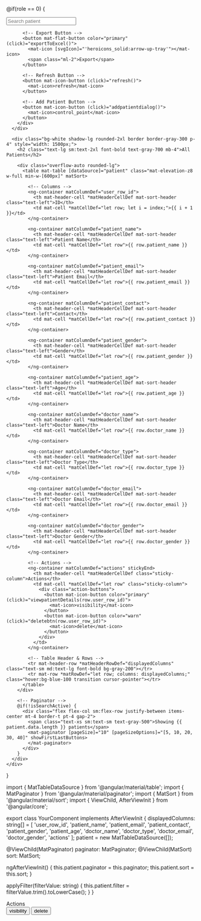 @if(role == 0) {
  <div class="flex min-w-0 flex-auto flex-col">
    <!-- Main -->
    <div class="flex-auto p-6 sm:p-10">
      <div class="mb-4 flex flex-col gap-4 sm:flex-row sm:items-center sm:justify-between">
        <!-- Button Group -->
        <div class="flex gap-3">
          <!-- Search Field -->
          <mat-form-field class="w-full sm:w-72" appearance="outline">
            <mat-icon matPrefix [svgIcon]="'heroicons_solid:magnifying-glass'"></mat-icon>
            <input
              matInput
              #query
              (keyup)="applyFilter(query.value)"
              placeholder="Search patient"
            />
          </mat-form-field>

          <!-- Export Button -->
          <button mat-flat-button color="primary" (click)="exportToExcel()">
            <mat-icon [svgIcon]="'heroicons_solid:arrow-up-tray'"></mat-icon>
            <span class="ml-2">Export</span>
          </button>

          <!-- Refresh Button -->
          <button mat-icon-button (click)="refresh()">
            <mat-icon>refresh</mat-icon>
          </button>

          <!-- Add Patient Button -->
          <button mat-icon-button (click)="addpatientdialog()">
            <mat-icon>control_point</mat-icon>
          </button>
        </div>
      </div>

      <div class="bg-white shadow-lg rounded-2xl border border-gray-300 p-4" style="width: 1500px;">
        <h2 class="text-lg sm:text-2xl font-bold text-gray-700 mb-4">All Patients</h2>

        <div class="overflow-auto rounded-lg">
          <table mat-table [dataSource]="patient" class="mat-elevation-z8 w-full min-w-[600px]" matSort>

            <!-- Columns -->
            <ng-container matColumnDef="user_row_id">
              <th mat-header-cell *matHeaderCellDef mat-sort-header class="text-left">ID</th>
              <td mat-cell *matCellDef="let row; let i = index;">{{ i + 1 }}</td>
            </ng-container>

            <ng-container matColumnDef="patient_name">
              <th mat-header-cell *matHeaderCellDef mat-sort-header class="text-left">Patient Name</th>
              <td mat-cell *matCellDef="let row">{{ row.patient_name }}</td>
            </ng-container>

            <ng-container matColumnDef="patient_email">
              <th mat-header-cell *matHeaderCellDef mat-sort-header class="text-left">Patient Email</th>
              <td mat-cell *matCellDef="let row">{{ row.patient_email }}</td>
            </ng-container>

            <ng-container matColumnDef="patient_contact">
              <th mat-header-cell *matHeaderCellDef mat-sort-header class="text-left">Contact</th>
              <td mat-cell *matCellDef="let row">{{ row.patient_contact }}</td>
            </ng-container>

            <ng-container matColumnDef="patient_gender">
              <th mat-header-cell *matHeaderCellDef mat-sort-header class="text-left">Gender</th>
              <td mat-cell *matCellDef="let row">{{ row.patient_gender }}</td>
            </ng-container>

            <ng-container matColumnDef="patient_age">
              <th mat-header-cell *matHeaderCellDef mat-sort-header class="text-left">Age</th>
              <td mat-cell *matCellDef="let row">{{ row.patient_age }}</td>
            </ng-container>

            <ng-container matColumnDef="doctor_name">
              <th mat-header-cell *matHeaderCellDef mat-sort-header class="text-left">Doctor Name</th>
              <td mat-cell *matCellDef="let row">{{ row.doctor_name }}</td>
            </ng-container>

            <ng-container matColumnDef="doctor_type">
              <th mat-header-cell *matHeaderCellDef mat-sort-header class="text-left">Doctor Type</th>
              <td mat-cell *matCellDef="let row">{{ row.doctor_type }}</td>
            </ng-container>

            <ng-container matColumnDef="doctor_email">
              <th mat-header-cell *matHeaderCellDef mat-sort-header class="text-left">Doctor Email</th>
              <td mat-cell *matCellDef="let row">{{ row.doctor_email }}</td>
            </ng-container>

            <ng-container matColumnDef="doctor_gender">
              <th mat-header-cell *matHeaderCellDef mat-sort-header class="text-left">Doctor Gender</th>
              <td mat-cell *matCellDef="let row">{{ row.doctor_gender }}</td>
            </ng-container>

            <!-- Actions -->
            <ng-container matColumnDef="actions" stickyEnd>
              <th mat-header-cell *matHeaderCellDef class="sticky-column">Actions</th>
              <td mat-cell *matCellDef="let row" class="sticky-column">
                <div class="action-buttons">
                  <button mat-icon-button color="primary" (click)="viewpatientDetails(row.user_row_id)">
                    <mat-icon>visibility</mat-icon>
                  </button>
                  <button mat-icon-button color="warn" (click)="deletebtn(row.user_row_id)">
                    <mat-icon>delete</mat-icon>
                  </button>
                </div>
              </td>
            </ng-container>

            <!-- Table Header & Rows -->
            <tr mat-header-row *matHeaderRowDef="displayedColumns" class="text-sm md:text-lg font-bold bg-gray-200"></tr>
            <tr mat-row *matRowDef="let row; columns: displayedColumns;" class="hover:bg-blue-100 transition cursor-pointer"></tr>
          </table>
        </div>

        <!-- Paginator -->
        @if(!isSearchActive) {
          <div class="flex flex-col sm:flex-row justify-between items-center mt-4 border-t pt-4 gap-2">
            <span class="text-xs sm:text-sm text-gray-500">Showing {{ patient.data.length }} patients</span>
            <mat-paginator [pageSize]="10" [pageSizeOptions]="[5, 10, 20, 30, 40]" showFirstLastButtons>
            </mat-paginator>
          </div>
        }
      </div>
    </div>
  </div>
}




import { MatTableDataSource } from '@angular/material/table';
import { MatPaginator } from '@angular/material/paginator';
import { MatSort } from '@angular/material/sort';
import { ViewChild, AfterViewInit } from '@angular/core';

export class YourComponent implements AfterViewInit {
  displayedColumns: string[] = [
    'user_row_id', 'patient_name', 'patient_email', 'patient_contact',
    'patient_gender', 'patient_age', 'doctor_name', 'doctor_type',
    'doctor_email', 'doctor_gender', 'actions'
  ];
  patient = new MatTableDataSource<any>([]);

  @ViewChild(MatPaginator) paginator: MatPaginator;
  @ViewChild(MatSort) sort: MatSort;

  ngAfterViewInit() {
    this.patient.paginator = this.paginator;
    this.patient.sort = this.sort;
  }

  applyFilter(filterValue: string) {
    this.patient.filter = filterValue.trim().toLowerCase();
  }
}


<!-- Actions -->
<ng-container matColumnDef="actions" stickyEnd>
  <th mat-header-cell *matHeaderCellDef class="sticky-column border-l border-gray-300">Actions</th>
  <td mat-cell *matCellDef="let row" class="sticky-column border-l border-gray-200">
    <div class="action-buttons flex gap-2">
      <button mat-icon-button color="primary" (click)="viewpatientDetails(row.user_row_id)">
        <mat-icon>visibility</mat-icon>
      </button>
      <button mat-icon-button color="warn" (click)="deletebtn(row.user_row_id)">
        <mat-icon>delete</mat-icon>
      </button>
    </div>
  </td>
</ng-container>
